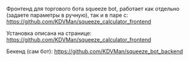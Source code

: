 Фронтенд для торгового бота squeeze bot, работает как отдельно (задаете параметры в ручную), так и в паре с: https://github.com/KDVMan/squeeze_calculator_frontend

Установка описана на странице: https://github.com/KDVMan/squeeze_calculator_frontend

Бекенд (сам бот): https://github.com/KDVMan/squeeze_bot_backend

